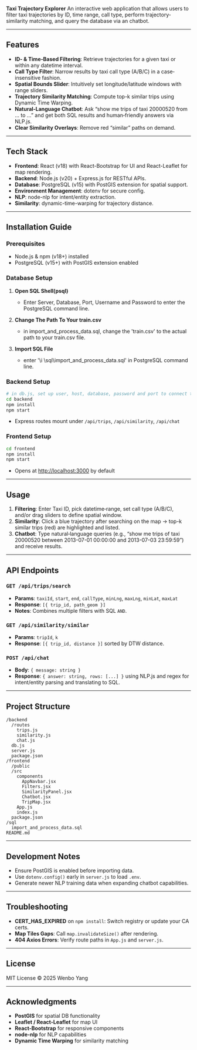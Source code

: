 **Taxi Trajectory Explorer**
An interactive web application that allows users to filter taxi trajectories by ID, time range, call type, perform trajectory‐similarity matching, and query the database via an chatbot.

---

## Features

* **ID‐ & Time‐Based Filtering**: Retrieve trajectories for a given taxi or within any datetime interval.
* **Call Type Filter**: Narrow results by taxi call type (A/B/C) in a case‐insensitive fashion.
* **Spatial Bounds Slider**: Intuitively set longitude/latitude windows with range sliders.
* **Trajectory Similarity Matching**: Compute top-k similar trips using Dynamic Time Warping.
* **Natural‐Language Chatbot**: Ask “show me trips of taxi 20000520 from … to …” and get both SQL results and human‐friendly answers via NLP.js.
* **Clear Similarity Overlays**: Remove red “similar” paths on demand.

---

## Tech Stack

* **Frontend**: React (v18) with React-Bootstrap for UI and React-Leaflet for map rendering.
* **Backend**: Node.js (v20) + Express.js for RESTful APIs.
* **Database**: PostgreSQL (v15) with PostGIS extension for spatial support.
* **Environment Management**: dotenv for secure config.
* **NLP**: node-nlp for intent/entity extraction.
* **Similarity**: dynamic-time-warping for trajectory distance.

---

## Installation Guide

### Prerequisites

* Node.js & npm (v18+) installed 
* PostgreSQL (v15+) with PostGIS extension enabled 

### Database Setup

1. **Open SQL Shell(psql)**

   * Enter Server, Database, Port, Username and Password to enter the PostgreSQL command line.

2. **Change The Path To Your train.csv**

   * in import_and_process_data.sql, change the 'train.csv' to the actual path to your train.csv file.

3. **Import SQL File**

   * enter '\i \sql\import_and_process_data.sql' in PostgreSQL command line.
   

### Backend Setup

```bash
# in db.js, set up user, host, database, password and port to connect to the database.
cd backend
npm install
npm start
```

* Express routes mount under `/api/trips`, `/api/similarity`, `/api/chat` 

### Frontend Setup

```bash
cd frontend
npm install
npm start
```

* Opens at [http://localhost:3000](http://localhost:3000) by default 

---

## Usage

1. **Filtering**: Enter Taxi ID, pick datetime‐range, set call type (A/B/C), and/or drag sliders to define spatial window.
2. **Similarity**: Click a blue trajectory after searching on the map → top-k similar trips (red) are highlighted and listed.
3. **Chatbot**: Type natural‐language queries (e.g., “show me trips of taxi 20000520 between 2013-07-01 00:00:00 and 2013-07-03 23:59:59”) and receive results.

---

## API Endpoints

### `GET /api/trips/search`

* **Params**: `taxiId`, `start`, `end`, `callType`, `minLng`, `maxLng`, `minLat`, `maxLat`
* **Response**: `[{ trip_id, path_geom }]`
* **Notes**: Combines multiple filters with SQL `AND`.

### `GET /api/similarity/similar`

* **Params**: `tripId`, `k`
* **Response**: `[{ trip_id, distance }]` sorted by DTW distance.

### `POST /api/chat`

* **Body**: `{ message: string }`
* **Response**: `{ answer: string, rows: [...] }` using NLP.js and regex for intent/entity parsing and translating to SQL.

---

## Project Structure

```
/backend
  /routes
    trips.js
    similarity.js
    chat.js
  db.js
  server.js
  package.json
/frontend
  /public
  /src
    components
      AppNavbar.jsx
      Filters.jsx
      SimilarityPanel.jsx
      Chatbot.jsx
      TripMap.jsx
    App.js
    index.js
  package.json
/sql
  import_and_process_data.sql
README.md
```

---

## Development Notes

* Ensure PostGIS is enabled before importing data.
* Use `dotenv.config()` early in `server.js` to load `.env`.
* Generate newer NLP training data when expanding chatbot capabilities.

---

## Troubleshooting

* **CERT\_HAS\_EXPIRED** on `npm install`: Switch registry or update your CA certs.
* **Map Tiles Gaps**: Call `map.invalidateSize()` after rendering.
* **404 Axios Errors**: Verify route paths in `App.js` and `server.js`.

---

## License

MIT License © 2025 Wenbo Yang

---

## Acknowledgments

* **PostGIS** for spatial DB functionality 
* **Leaflet / React-Leaflet** for map UI 
* **React-Bootstrap** for responsive components 
* **node-nlp** for NLP capabilities
* **Dynamic Time Warping** for similarity matching 

